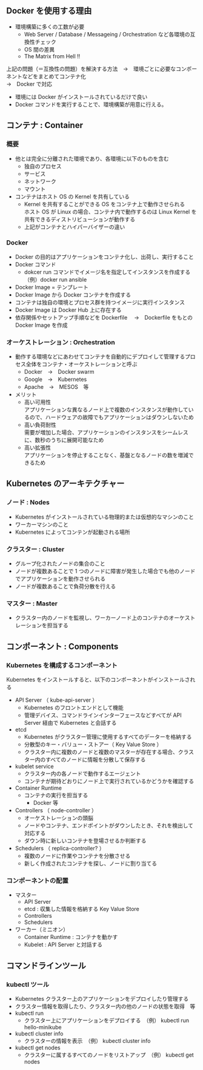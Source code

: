 
## Docker を使用する理由
- 環境構築に多くの工数が必要  
  - Web Server / Database / Messageing / Orchestration など各環境の互換性チェック
  - OS 間の差異
  - The Matrix from Hell !! 

上記の問題（＝互換性の問題）を解決する方法　→　環境ごとに必要なコンポーネントなどをまとめてコンテナ化  
→　Docker で対応

- 環境には Docker がインストールされているだけで良い
- Docker コマンドを実行することで、環境構築が用意に行える。

## コンテナ : Container
### 概要
- 他とは完全に分離された環境であり、各環境に以下のものを含む
  - 独自のプロセス
  - サービス
  - ネットワーク
  - マウント
- コンテナはホスト OS の Kernel を共有している  
  - Kernel を共有することができる OS をコンテナ上で動作させられる  
    ホスト OS が Linux の場合、コンテナ内で動作するのは Linux Kernel を共有できるディストリビューションが動作する  
  - 上記がコンテナとハイパーバイザーの違い

### Docker
- Docker の目的はアプリケーションをコンテナ化し、出荷し、実行すること
- Docker コマンド  
  - dokcer run コマンドでイメージ名を指定してインスタンスを作成する  （例）docker run ansible
- Docker Image = テンプレート
- Docker Image から Docker コンテナを作成する
- コンテナは独自の環境とプロセス群を持つイメージに実行インスタンス
- Docker Image は Docker Hub 上に存在する
- 依存関係やセットアップ手順などを Dockerfile 　→　Dockerfile をもとの Docker Image を作成

### オーケストレーション : Orchestration
- 動作する環境などにあわせてコンテナを自動的にデプロイして管理するプロセス全体をコンテナ・オーケストレーションと呼ぶ  
  - Docker　→　Docker swarm
  - Google　→　Kubernetes
  - Apache　→　MESOS　等
- メリット
  - 高い可用性  
    アプリケーションな異なるノード上で複数のインスタンスが動作しているので、ハードウェアの故障でもアプリケーションはダウンしないため
  - 高い負荷耐性  
    需要が増加した場合、アプリケーションのインスタンスをシームレスに、数秒のうちに展開可能なため
  - 高い拡張性  
    アプリケーションを停止することなく、基盤となるノードの数を増減できるため

## Kubernetes のアーキテクチャー

### ノード : Nodes
- Kubernetes がインストールされている物理的または仮想的なマシンのこと
- ワーカーマシンのこと
- Kubernetes によってコンテンが起動される場所

### クラスター : Cluster
- グループ化されたノードの集合のこと
- ノードが複数あることで 1 つのノードに障害が発生した場合でも他のノードでアプリケーションを動作させられる
- ノードが複数あることで負荷分散を行える

### マスター : Master
- クラスター内のノードを監視し、ワーカーノード上のコンテナのオーケストレーションを担当する

## コンポーネント : Components
### Kubernetes を構成するコンポーネント
Kubernetes をインストールすると、以下のコンポーネントがインストールされる
- API Server （ kube-api-server ）  
  - Kubernetes のフロントエンドとして機能  
  - 管理デバイス、コマンドラインインターフェースなどすべてが API Server 経由で Kubernetes と会話する
- etcd
  - Kubernetes がクラスター管理に使用するすべてのデーターを格納する
  - 分散型のキー・バリュー・ストアー（ Key Value Store  ）
  - クラスター内に複数のノードと複数のマスターが存在する場合、クラスター内のすべてのノードに情報を分散して保存する
- kubelet service
  - クラスター内の各ノードで動作するエージェント
  - コンテナが期待どおりにノード上で実行されているかどうかを確認する
- Container Runtime
  - コンテナの実行を担当する
    - Docker 等
- Controllers （ node-controller ）
  - オーケストレーションの頭脳
  - ノードやコンテナ、エンドポイントがダウンしたとき、それを検出して対応する
  - ダウン時に新しいコンテナを登場させるか判断する
- Schedulers （ replica-controller? ）
  - 複数のノードに作業やコンテナを分散させる
  - 新しく作成されたコンテナを探し、ノードに割り当てる

### コンポーネントの配置
- マスター
  - API Server
  - etcd : 収集した情報を格納する Key Value Store
  - Controllers
  - Schedulers
- ワーカー（ミニオン）
  - Container Runtime : コンテナを動かす
  - Kubelet : API Server と対話する

## コマンドラインツール
### kubectl ツール
- Kubernetes クラスター上のアプリケーションをデプロイしたり管理する
- クラスター情報を取得したり、クラスター内の他のノードの状態を取得　等
- kubectl run  
  - クラスター上にアプリケーションをデプロイする　（例） kubectl run hello-minikube
- kubectl cluster info
  - クラスターの情報を表示　（例） kubectl cluster info
- kubectl get nodes
  - クラスターに属するすべてのノードをリストアップ　（例） kubectl get nodes
